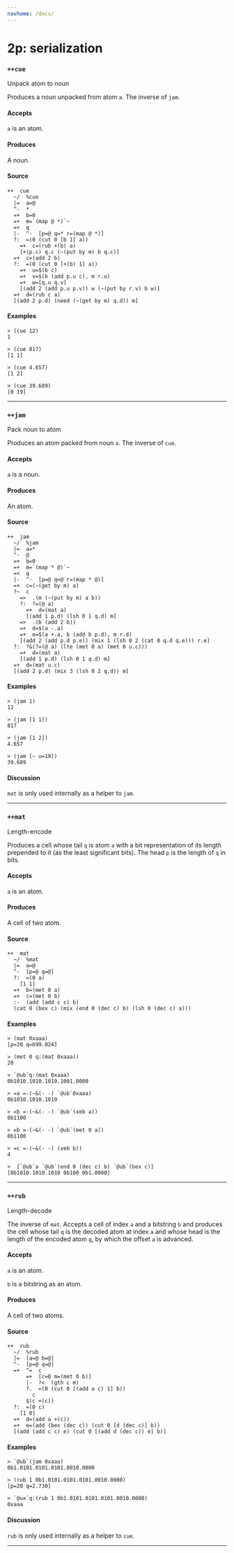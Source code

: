 ```yaml
---
navhome: /docs/
---
```



# 2p: serialization
### `++cue`

Unpack atom to noun

Produces a noun unpacked from atom `a`. The inverse of `jam`.

#### Accepts

`a` is an atom.

#### Produces

A noun.

#### Source

    ++  cue                                                 
      ~/  %cue
      |=  a=@
      ^-  *
      =+  b=0
      =+  m=`(map @ *)`~
      =<  q
      |-  ^-  [p=@ q=* r=(map @ *)]
      ?:  =(0 (cut 0 [b 1] a))
        =+  c=(rub +(b) a)
        [+(p.c) q.c (~(put by m) b q.c)]
      =+  c=(add 2 b)
      ?:  =(0 (cut 0 [+(b) 1] a))
        =+  u=$(b c)
        =+  v=$(b (add p.u c), m r.u)
        =+  w=[q.u q.v]
        [(add 2 (add p.u p.v)) w (~(put by r.v) b w)]
      =+  d=(rub c a)
      [(add 2 p.d) (need (~(get by m) q.d)) m]

#### Examples

    > (cue 12)
    1

    > (cue 817)
    [1 1]

    > (cue 4.657)
    [1 2]

    > (cue 39.689)
    [0 19]


***
### `++jam`

Pack noun to atom

Produces an atom packed from noun `a`. The inverse of `cue`.

#### Accepts

`a` is a noun.

#### Produces

An atom.

#### Source

    ++  jam                                                
      ~/  %jam
      |=  a=*
      ^-  @
      =+  b=0
      =+  m=`(map * @)`~
      =<  q
      |-  ^-  [p=@ q=@ r=(map * @)]
      =+  c=(~(get by m) a)
      ?~  c
        =>  .(m (~(put by m) a b))
        ?:  ?=(@ a)
          =+  d=(mat a)
          [(add 1 p.d) (lsh 0 1 q.d) m]
        =>  .(b (add 2 b))
        =+  d=$(a -.a)
        =+  e=$(a +.a, b (add b p.d), m r.d)
        [(add 2 (add p.d p.e)) (mix 1 (lsh 0 2 (cat 0 q.d q.e))) r.e]
      ?:  ?&(?=(@ a) (lte (met 0 a) (met 0 u.c)))
        =+  d=(mat a)
        [(add 1 p.d) (lsh 0 1 q.d) m]
      =+  d=(mat u.c)
      [(add 2 p.d) (mix 3 (lsh 0 2 q.d)) m]


#### Examples

    > (jam 1)
    12

    > (jam [1 1])
    817

    > (jam [1 2])
    4.657

    > (jam [~ u=19])
    39.689

#### Discussion

`mat` is only used internally as a helper to `jam`.

***
### `++mat`

Length-encode

Produces a cell whose tail `q` is atom `a` with a bit representation of
its length prepended to it (as the least significant bits). The head `p`
is the length of `q` in bits.

#### Accepts

`a` is an atom.

#### Produces

A cell of two atom.

#### Source

    ++  mat                                              
      ~/  %mat
      |=  a=@
      ^-  [p=@ q=@]
      ?:  =(0 a)
        [1 1]
      =+  b=(met 0 a)
      =+  c=(met 0 b)
      :-  (add (add c c) b)
      (cat 0 (bex c) (mix (end 0 (dec c) b) (lsh 0 (dec c) a)))

#### Examples

    > (mat 0xaaa)
    [p=20 q=699.024]

    > (met 0 q:(mat 0xaaa))
    20

    > `@ub`q:(mat 0xaaa)
    0b1010.1010.1010.1001.0000

    > =a =-(~&(- -) `@ub`0xaaa)
    0b1010.1010.1010

    > =b =-(~&(- -) `@ub`(xeb a))
    0b1100

    > =b =-(~&(- -) `@ub`(met 0 a))
    0b1100

    > =c =-(~&(- -) (xeb b))
    4

    >  [`@ub`a `@ub`(end 0 (dec c) b) `@ub`(bex c)]
    [0b1010.1010.1010 0b100 0b1.0000]



***
### `++rub`

Length-decode

The inverse of `mat`. Accepts a cell of index `a` and a bitstring `b`
and produces the cell whose tail `q` is the decoded atom at index `a`
and whose head is the length of the encoded atom `q`, by which the
offset `a` is advanced.

#### Accepts

`a` is an atom.

`b` is a bitstring as an atom.

#### Produces

A cell of two atoms.

#### Source

    ++  rub                                               
      ~/  %rub
      |=  [a=@ b=@]
      ^-  [p=@ q=@]
      =+  ^=  c
          =+  [c=0 m=(met 0 b)]
          |-  ?<  (gth c m)
          ?.  =(0 (cut 0 [(add a c) 1] b))
            c
          $(c +(c))
      ?:  =(0 c)
        [1 0]
      =+  d=(add a +(c))
      =+  e=(add (bex (dec c)) (cut 0 [d (dec c)] b))
      [(add (add c c) e) (cut 0 [(add d (dec c)) e] b)]


#### Examples

    > `@ub`(jam 0xaaa)
    0b1.0101.0101.0101.0010.0000

    > (rub 1 0b1.0101.0101.0101.0010.0000)
    [p=20 q=2.730]

    > `@ux`q:(rub 1 0b1.0101.0101.0101.0010.0000)
    0xaaa


#### Discussion

`rub` is only used internally as a helper to `cue`.

***
